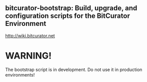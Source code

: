 bitcurator-bootstrap: Build, upgrade, and configuration scripts for the BitCurator Environment
---------------------------------------------------------------------------------------------------
<http://wiki.bitcurator.net>

# WARNING!

The bootstrap script is in development. Do not use it in production environments!


